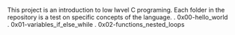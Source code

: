 This project is an introduction to low lwvel C programing.
Each folder in the repository is a test on specific concepts of the language.
	. 0x00-hello_world
	. 0x01-variables_if_else_while
	. 0x02-functions_nested_loops
